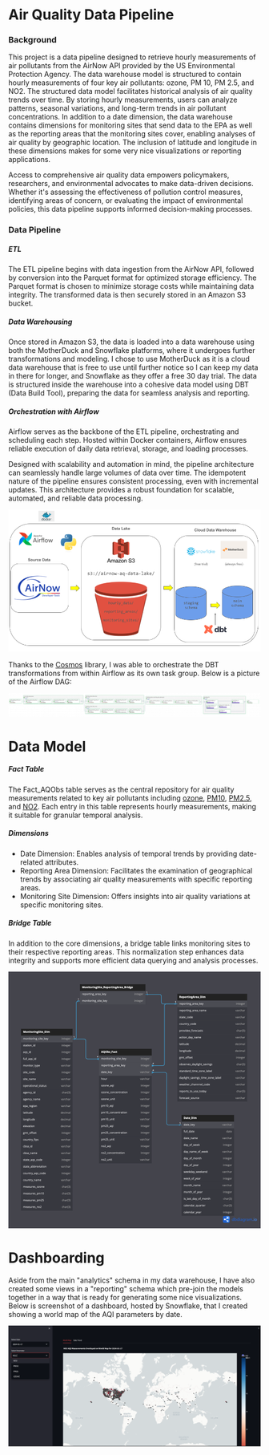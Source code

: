 # Air Quality Data Pipeline


### Background

This project is a data pipeline designed to retrieve hourly measurements of air pollutants from the AirNow API provided by the US Environmental Protection Agency. The data warehouse model is structured to contain hourly measurements of four key air pollutants: ozone, PM 10, PM 2.5, and NO2. The structured data model facilitates historical analysis of air quality trends over time. By storing hourly measurements, users can analyze patterns, seasonal variations, and long-term trends in air pollutant concentrations. In addition to a date dimension, the data warehouse contains dimensions for monitoring sites that send data to the EPA as well as the reporting areas that the monitoring sites cover, enabling analyses of air quality by geographic location. The inclusion of latitude and longitude in these dimensions makes for some very nice visualizations or reporting applications.

Access to comprehensive air quality data empowers policymakers, researchers, and environmental advocates to make data-driven decisions. Whether it's assessing the effectiveness of pollution control measures, identifying areas of concern, or evaluating the impact of environmental policies, this data pipeline supports informed decision-making processes.


### Data Pipeline

##### ETL 
The ETL pipeline begins with data ingestion from the AirNow API, followed by conversion into the Parquet format for optimized storage efficiency. The Parquet format is chosen to minimize storage costs while maintaining data integrity. The transformed data is then securely stored in an Amazon S3 bucket.

##### Data Warehousing 
Once stored in Amazon S3, the data is loaded into a data warehouse using both the MotherDuck and Snowflake platforms, where it undergoes further transformations and modeling. I chose to use MotherDuck as it is a cloud data warehouse that is free to use until further notice so I can keep my data in there for longer, and Snowflake as they offer a free 30 day trial. The data is structured inside the warehouse into a cohesive data model using DBT (Data Build Tool), preparing the data for seamless analysis and reporting. 

##### Orchestration with Airflow
Airflow serves as the backbone of the ETL pipeline, orchestrating and scheduling each step. Hosted within Docker containers, Airflow ensures reliable execution of daily data retrieval, storage, and loading processes.

Designed with scalability and automation in mind, the pipeline architecture can seamlessly handle large volumes of data over time. The idempotent nature of the pipeline ensures consistent processing, even with incremental updates. This architecture provides a robust foundation for scalable, automated, and reliable data processing.

![Data Pipeline](images/data_pipeline_diagram.png)

Thanks to the [Cosmos](https://astronomer.github.io/astronomer-cosmos/index.html) library, I was able to orchestrate the DBT transformations from within Airflow as its own task group. Below is a picture of the Airflow DAG:

![DAG](images/airnow_daily_data_dag.jpg)

# Data Model

##### Fact Table
The Fact_AQObs table serves as the central repository for air quality measurements related to key air pollutants including [ozone](https://www.epa.gov/ground-level-ozone-pollution), [PM10](https://www.epa.gov/pm-pollution/particulate-matter-pm-basics), [PM2.5](https://www.epa.gov/pm-pollution/particulate-matter-pm-basics), and [NO2](https://www.epa.gov/no2-pollution). Each entry in this table represents hourly measurements, making it suitable for granular temporal analysis.

##### Dimensions
- Date Dimension: Enables analysis of temporal trends by providing date-related attributes.
- Reporting Area Dimension: Facilitates the examination of geographical trends by associating air quality measurements with specific reporting areas.
- Monitoring Site Dimension: Offers insights into air quality variations at specific monitoring sites.

##### Bridge Table
In addition to the core dimensions, a bridge table links monitoring sites to their respective reporting areas. This normalization step enhances data integrity and supports more efficient data querying and analysis processes.

![Data Model](images/AirNow_AQObs_Data_Model.png)

# Dashboarding

Aside from the main "analytics" schema in my data warehouse, I have also created some views in a "reporting" schema which pre-join the models together in a way that is ready for generating some nice visualizations. Below is screenshot of a dashboard, hosted by Snowflake, that I created showing a world map of the AQI parameters by date.

![Dashboard](images/dashboard.png)